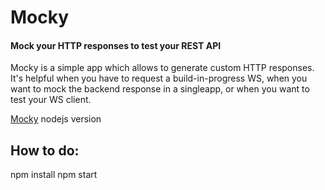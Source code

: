 # Mocky
#### Mock your HTTP responses to test your REST API

Mocky is a simple app which allows to generate custom HTTP responses. <br />
It's helpful when you have to request a build-in-progress WS, when you want to mock the backend response in a singleapp, 
or when you want to test your WS client.

[Mocky](http://www.mocky.io/ ) nodejs  version

## How to do:
npm install
npm start

